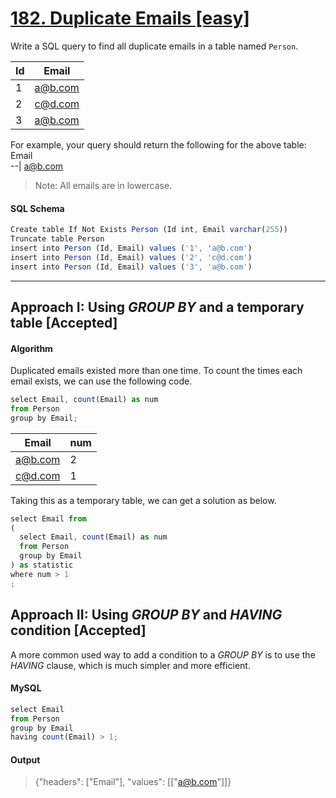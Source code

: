 # [182. Duplicate Emails [easy]](https://leetcode.com/problems/duplicate-emails/)
Write a SQL query to find all duplicate emails in a table named `Person`.

Id | Email   
--|--
 1  | a@b.com 
 2  | c@d.com 
 3  | a@b.com 

For example, your query should return the following for the above table:
Email   
--|
a@b.com 

> Note: All emails are in lowercase.
#### SQL Schema
```javascript
Create table If Not Exists Person (Id int, Email varchar(255))
Truncate table Person
insert into Person (Id, Email) values ('1', 'a@b.com')
insert into Person (Id, Email) values ('2', 'c@d.com')
insert into Person (Id, Email) values ('3', 'a@b.com')
```
---
## Approach I: Using _GROUP BY_ and a temporary table [Accepted]
#### Algorithm

Duplicated emails existed more than one time. To count the times each email exists, we can use the following code.

```javascript
select Email, count(Email) as num
from Person
group by Email;
```

Email   | num 
---|--
a@b.com | 2   
c@d.com | 1   

Taking this as a temporary table, we can get a solution as below.

```javascript
select Email from
(
  select Email, count(Email) as num
  from Person
  group by Email
) as statistic
where num > 1
;
```
## Approach II: Using _GROUP BY_ and _HAVING_ condition [Accepted]

A more common used way to add a condition to a _GROUP BY_ is to use the _HAVING_ clause, which is much simpler and more efficient.

#### MySQL
```javascript
select Email
from Person
group by Email
having count(Email) > 1;
```
#### Output
>{"headers": ["Email"], "values": [["a@b.com"]]}
